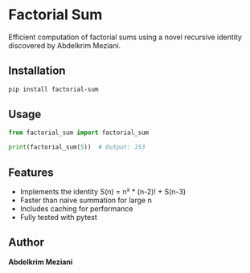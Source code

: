 
# Factorial Sum

Efficient computation of factorial sums using a novel recursive identity discovered by Abdelkrim Meziani.

## Installation

```bash
pip install factorial-sum
```

## Usage

```python
from factorial_sum import factorial_sum

print(factorial_sum(5))  # Output: 153
```

## Features

- Implements the identity S(n) = n² * (n-2)! + S(n-3)
- Faster than naive summation for large n
- Includes caching for performance
- Fully tested with pytest

## Author

**Abdelkrim Meziani**
